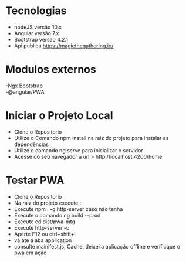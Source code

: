 # Tecnologias

- nodeJS versão 10.x   
- Angular versão 7.x   
- Bootstrap versão 4.2.1    
- Api publica https://magicthegathering.io/  

# Modulos externos

-Ngx Bootstrap   
-@angular/PWA  

# Iniciar o Projeto Local

- Clone o Repositorio  
- Utilize o Comando npm install na raiz do projeto para instalar as dependências   
- Utilize o comando ng serve para inicializar o servidor   
- Acesse do seu navegador a url > http://localhost:4200/home  

# Testar PWA

- Clone o Repositorio  
- Na raiz do projeto execute :  
- Execute npm i -g http-server  caso não tenha  
- Execute o comando ng build --prod  
- Execute cd dist/pwa-mtg    
- Execute http-server -o  
- Aperte F12 ou ctrl+shift+i  
- va ate a aba application  
- consulte mainifest.js, Cache, deixei a aplicação offline e verificque o pwa em ação  



